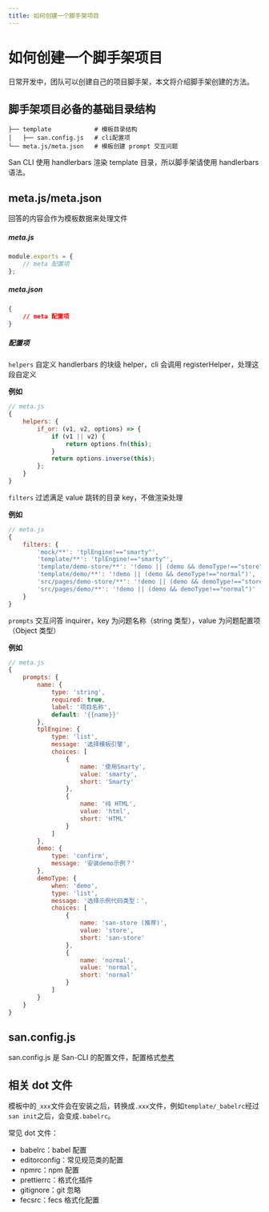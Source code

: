 ```yaml
---
title: 如何创建一个脚手架项目
---
```


# 如何创建一个脚手架项目

日常开发中，团队可以创建自己的项目脚手架，本文将介绍脚手架创建的方法。

## 脚手架项目必备的基础目录结构

```
├── template            # 模板目录结构
│   ├── san.config.js   # cli配置项
└── meta.js/meta.json   # 模板创建 prompt 交互问题
```

San CLI 使用 handlerbars 渲染 template 目录，所以脚手架请使用 handlerbars 语法。

## meta.js/meta.json

回答的内容会作为模板数据来处理文件

##### meta.js

```js
module.exports = {
    // meta 配置项
};
```

##### meta.json

```json
{
    // meta 配置项
}
```

##### 配置项

`helpers` 自定义 handlerbars 的块级 helper，cli 会调用 registerHelper，处理这段自定义

**例如**

```js
// meta.js
{
    helpers: {
        if_or: (v1, v2, options) => {
            if (v1 || v2) {
                return options.fn(this);
            }
            return options.inverse(this);
        };
    }
}
```

`filters` 过滤满足 value 跳转的目录 key，不做渲染处理

**例如**

```js
// meta.js
{
    filters: {
        'mock/**': 'tplEngine!=="smarty"',
        'template/**': 'tplEngine!=="smarty"',
        'template/demo-store/**': '!demo || (demo && demoType!=="store")',
        'template/demo/**': '!demo || (demo && demoType!=="normal")',
        'src/pages/demo-store/**': '!demo || (demo && demoType!=="store")',
        'src/pages/demo/**': '!demo || (demo && demoType!=="normal")'
    }
}
```

`prompts` 交互问答 inquirer，key 为问题名称（string 类型），value 为问题配置项（Object 类型）

**例如**

```js
// meta.js
{
    prompts: {
        name: {
            type: 'string',
            required: true,
            label: '项目名称',
            default: '{{name}}'
        },
        tplEngine: {
            type: 'list',
            message: '选择模板引擎',
            choices: [
                {
                    name: '使用Smarty',
                    value: 'smarty',
                    short: 'Smarty'
                },
                {
                    name: '纯 HTML',
                    value: 'html',
                    short: 'HTML'
                }
            ]
        },
        demo: {
            type: 'confirm',
            message: '安装demo示例？'
        },
        demoType: {
            when: 'demo',
            type: 'list',
            message: '选择示例代码类型：',
            choices: [
                {
                    name: 'san-store (推荐)',
                    value: 'store',
                    short: 'san-store'
                },
                {
                    name: 'normal',
                    value: 'normal',
                    short: 'normal'
                }
            ]
        }
    }
}
```

## san.config.js

san.config.js 是 San-CLI 的配置文件，配置格式[参考](/config.md)

## 相关 dot 文件

模板中的`_xxx`文件会在安装之后，转换成`.xxx`文件，例如`template/_babelrc`经过`san init`之后，会变成`.babelrc`。

常见 dot 文件：

-   babelrc：babel 配置
-   editorconfig：常见规范类的配置
-   npmrc：npm 配置
-   prettierrc：格式化插件
-   gitignore：git 忽略
-   fecsrc：fecs 格式化配置
